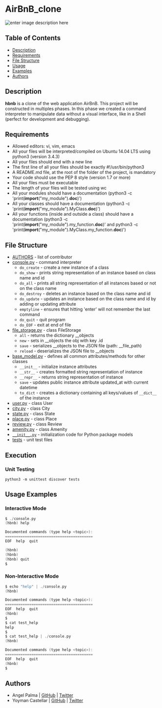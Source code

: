 # AirBnB_clone

![enter image description here](https://holbertonintranet.s3.amazonaws.com/uploads/medias/2018/6/65f4a1dd9c51265f49d0.png?X-Amz-Algorithm=AWS4-HMAC-SHA256&X-Amz-Credential=AKIARDDGGGOUWMNL5ANN/20200701/us-east-1/s3/aws4_request&X-Amz-Date=20200701T162034Z&X-Amz-Expires=86400&X-Amz-SignedHeaders=host&X-Amz-Signature=bbc003fb50ff66611161be068015f682ff61c7c3896dbf800650f8aaf516e43d)

## Table of Contents

* [Description](#description)
* [Requirements](#requirements)
* [File Structure](#file-structure)
* [Usage](#usage)
* [Examples](#examples)
* [Authors](#authors)

## Description

**hbnb** is a clone of the web application AirBnB. This project will be constructed in multiples phases. In this phase we created a command interpreter to manipulate data without a visual interface, like in a Shell (perfect for development and debugging).

## Requirements

* Allowed editors: vi, vim, emacs
* All your files will be interpreted/compiled on Ubuntu 14.04 LTS using python3 (version 3.4.3)
* All your files should end with a new line
* The first line of all your files should be exactly #!/usr/bin/python3
* A README.md file, at the root of the folder of the project, is mandatory
* Your code should use the PEP 8 style (version 1.7 or more)
* All your files must be executable
* The length of your files will be tested using wc
* All your modules should have a documentation (python3 -c 'print(__import__("my_module").__doc__)')
* All your classes should have a documentation (python3 -c 'print(__import__("my_module").MyClass.__doc__)')
* All your functions (inside and outside a class) should have a documentation (python3 -c 'print(__import__("my_module").my_function.__doc__)' and python3 -c 'print(__import__("my_module").MyClass.my_function.__doc__)')

## File Structure

* [AUTHORS](AUTHORS) - list of contributor
* [console.py](console.py) - command interpreter
  * `do_create` - create a new instance of a class
  * `do_show` - prints string representation of an instance based on class name and id
  * `do_all` - prints all string representation of all instances based or not on the class name
  * `do_destroy` - deletes an instance based on the class name and id
  * `do_update` - updates an instance based on the class name and id by adding or updating attribute
  * `emptyline` - ensures that hitting 'enter' will not remember the last command
  * `do_quit` - quit program
  * `do_EOF` - exit at end of file
* [file_storage.py](/models/engine/file_storage.py) - class FileStorage
  * `all` - returns the dictionary __objects
  * `new` - sets in __objects the obj with key <obj class name>.id
  * `save` - serializes __objects to the JSON file (path: __file_path)
  * `reload` - deserializes the JSON file to __objects
* [base_model.py](/models/base_model.py) - defines all common attributes/methods for other classes
  * `__init__` - initialize instance attributes
  * `__str__` - creates formatted string representation of instance
  * `__repr__` - returns string representation of instance
  * `save` - updates public instance attribute updated_at with current datetime
  * `to_dict` - creates a dictionary containing all keys/values of `__dict__` of the instance
* [user.py](/models/user.py) - class User
* [city.py](/models/city.py) - class City
* [state.py](/models/state.py) - class State
* [place.py](/models/place.py) - class Place
* [review.py](/models/review.py) - class Review
* [amenity.py](/models/amenity.py) - class Amenity
* [`__init__.py`](/models/__init__.py) - initialization code for Python package models
* [tests](/tests/) - unit test files

## Execution

### Unit Testing
```python3 -m unittest discover tests```
## Usage Examples
### Interactive Mode

```c
$ ./console.py
(hbnb) help

Documented commands (type help <topic>):
========================================
EOF  help  quit

(hbnb) 
(hbnb) 
(hbnb) quit
$
```

### Non-Interactive Mode

```c
$ echo "help" | ./console.py
(hbnb)

Documented commands (type help <topic>):
========================================
EOF  help  quit
(hbnb)
$
$ cat test_help
help
$
$ cat test_help | ./console.py
(hbnb)

Documented commands (type help <topic>):
========================================
EOF  help  quit
(hbnb) 
$
```
## Authors
* Angel Palma | [GitHub]([https://github.com/Ang3l1t0](https://github.com/Ang3l1t0)) | [Twitter](https://twitter.com/Ang3lp)
* Yoyman Castellar | [GitHub](https://github.com/ymcastellar) | [Twitter](https://twitter.com/CastellarYoyman)
